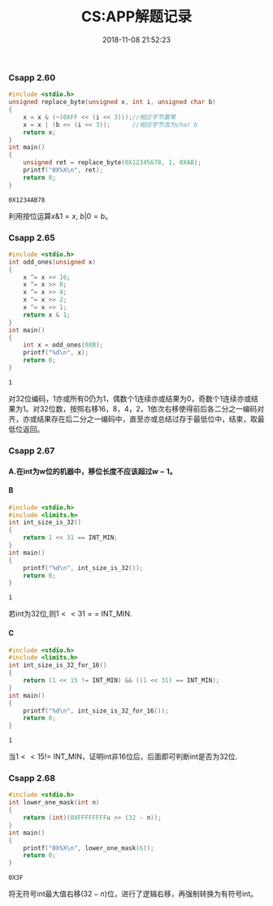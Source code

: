 ﻿---
title: CS:APP解题记录
date: 2018-11-08 21:52:23
categories:
 - 学习笔记
tags: 
 - CS:APP
 - C语言
 - 汇编
---

### Csapp 2.60
<!--more-->

```c
#include <stdio.h>
unsigned replace_byte(unsigned x, int i, unsigned char b)
{
    x = x & (~(0XFF << (i << 3)));//相应字节置零
    x = x | (b << (i << 3));      //相应字节改为char b
    return x;
}
int main()
{
    unsigned ret = replace_byte(0X12345678, 1, 0XAB);
    printf("0X%X\n", ret);
    return 0;
}
```

    0X1234AB78


利用按位运算$x \& 1 = x$, $b | 0 = b$。

### Csapp 2.65


```c
#include <stdio.h>
int odd_ones(unsigned x)
{
    x ^= x >> 16;
    x ^= x >> 8;
    x ^= x >> 4;
    x ^= x >> 2;
    x ^= x >> 1;
    return x & 1;
}
int main()
{
    int x = odd_ones(0XB);
    printf("%d\n", x);
    return 0;
}
```

    1


对32位编码，1亦或所有0仍为1，偶数个1连续亦或结果为0，奇数个1连续亦或结果为1。对32位数，按照右移16，8，4，2，1依次右移使得前后各二分之一编码对齐，亦或结果存在后二分之一编码中，直至亦或总结过存于最低位中，结束，取最低位返回。

### Csapp 2.67

#### A.在int为w位的机器中，移位长度不应该超过$w - 1$。

#### B


```c
#include <stdio.h>
#include <limits.h>
int int_size_is_32()
{
    return 1 << 31 == INT_MIN;
}
int main()
{
    printf("%d\n", int_size_is_32());
    return 0;
}
```

    1


若int为32位,则$1 << 31 ==$ INT_MIN.

#### C


```c
#include <stdio.h>
#include <limits.h>
int int_size_is_32_for_16()
{
    return (1 << 15 != INT_MIN) && ((1 << 31) == INT_MIN);
}
int main()
{
    printf("%d\n", int_size_is_32_for_16());
    return 0;
}
```

    1


当$1 << 15 !=$ INT_MIN，证明int非16位后，后面即可判断int是否为32位.

### Csapp 2.68


```c
#include <stdio.h>
int lower_one_mask(int n)
{
    return (int)(0XFFFFFFFFu >> (32 - n));
}
int main()
{
    printf("0X%X\n", lower_one_mask(6));
    return 0;
}
```

    0X3F


将无符号int最大值右移$(32 - n)$位，进行了逻辑右移，再强制转换为有符号int。
